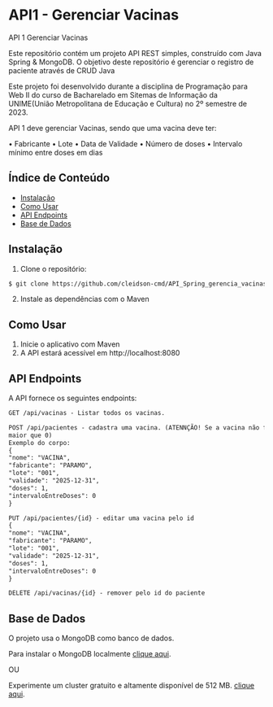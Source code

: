 # API1 - Gerenciar Vacinas

API 1 Gerenciar Vacinas

Este repositório contém um projeto API REST simples, construído com Java Spring & MongoDB.
O objetivo deste repositório é gerenciar o registro de paciente através de CRUD Java

Este projeto foi desenvolvido durante a disciplina de Programação para Web II
do curso de Bacharelado em Sitemas de Informação da UNIME(União Metropolitana de Educação e Cultura)
no 2º semestre de 2023.

API 1 deve gerenciar Vacinas, sendo que uma vacina deve ter:

• Fabricante
• Lote
• Data de Validade
• Número de doses
• Intervalo mínimo entre doses em dias

## Índice de Conteúdo

- [Instalação](#instalação)
- [Como Usar](#como-usar)
- [API Endpoints](#api-endpoints)
- [Base de Dados](#base-de-dados)

## Instalação

1. Clone o repositório:

```bash
$ git clone https://github.com/cleidson-cmd/API_Spring_gerencia_vacinas.git
```

2. Instale as dependências com o Maven

## Como Usar

1. Inicie o aplicativo com Maven
2. A API estará acessível em http://localhost:8080

## API Endpoints

A API fornece os seguintes endpoints:

```markdown
GET /api/vacinas - Listar todos os vacinas.

POST /api/pacientes - cadastra uma vacina. (ATENNÇÃO! Se a vacina não for dose única, o intervaloEntreDoses deve ser
maior que 0)
Exemplo do corpo:
{
"nome": "VACINA",
"fabricante": "PARAMO",
"lote": "001",
"validade": "2025-12-31",
"doses": 1,
"intervaloEntreDoses": 0
}

PUT /api/pacientes/{id} - editar uma vacina pelo id
{
"nome": "VACINA",
"fabricante": "PARAMO",
"lote": "001",
"validade": "2025-12-31",
"doses": 1,
"intervaloEntreDoses": 0
}

DELETE /api/vacinas/{id} - remover pelo id do paciente

```

## Base de Dados

O projeto usa o MongoDB como banco de dados.

Para instalar o MongoDB localmente [clique aqui](https://www.mongodb.com/try/download/community).

OU

Experimente um cluster gratuito e altamente disponível de 512
MB. [clique aqui](https://www.mongodb.com/cloud/atlas/register).

